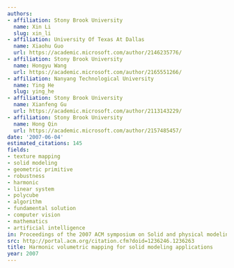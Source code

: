 ```yaml
---
authors:
- affiliation: Stony Brook University
  name: Xin Li
  slug: xin_li
- affiliation: University Of Texas At Dallas
  name: Xiaohu Guo
  url: https://academic.microsoft.com/author/2146235776/
- affiliation: Stony Brook University
  name: Hongyu Wang
  url: https://academic.microsoft.com/author/2165551266/
- affiliation: Nanyang Technological University
  name: Ying He
  slug: ying_he
- affiliation: Stony Brook University
  name: Xianfeng Gu
  url: https://academic.microsoft.com/author/2113143229/
- affiliation: Stony Brook University
  name: Hong Qin
  url: https://academic.microsoft.com/author/2157485457/
date: '2007-06-04'
estimated_citations: 145
fields:
- texture mapping
- solid modeling
- geometric primitive
- robustness
- harmonic
- linear system
- polycube
- algorithm
- fundamental solution
- computer vision
- mathematics
- artificial intelligence
in: Proceedings of the 2007 ACM symposium on Solid and physical modeling
src: http://portal.acm.org/citation.cfm?doid=1236246.1236263
title: Harmonic volumetric mapping for solid modeling applications
year: 2007
---
```

